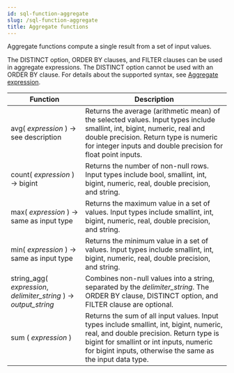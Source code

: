 ```yaml
---
id: sql-function-aggregate
slug: /sql-function-aggregate
title: Aggregate functions
---
```


Aggregate functions compute a single result from a set of input values. 

The DISTINCT option, ORDER BY clauses, and FILTER clauses can be used in aggregate expressions. The DISTINCT option cannot be used with an ORDER BY clause. For details about the supported syntax, see [Aggregate expression](../syntax/sql-syntax-value-exp.md).


|Function|Description|
|---|---|
|avg( *expression* ) → see description| Returns the average (arithmetic mean) of the selected values. Input types include smallint, int, bigint, numeric, real and double precision. Return type is numeric for integer inputs and double precision for float point inputs.|
|count( *expression* ) → bigint|Returns the number of non-null rows. Input types include bool, smallint, int, bigint, numeric, real, double precision, and string.|
|max( *expression* ) → same as input type|Returns the maximum value in a set of values. Input types include smallint, int, bigint, numeric, real, double precision, and string.|
|min( *expression* ) → same as input type|Returns the minimum value in a set of values. Input types include smallint, int, bigint, numeric, real, double precision, and string.|
|string_agg( *expression*, *delimiter_string* ) → *output_string*|Combines non-null values into a string, separated by the *delimiter_string*. The ORDER BY clause, DISTINCT option, and FILTER clause are optional.|
|sum ( *expression* )|Returns the sum of all input values. Input types include smallint, int, bigint, numeric, real, and double precision. Return type is bigint for smallint  or int inputs, numeric for bigint inputs, otherwise the same as the input data type.|
